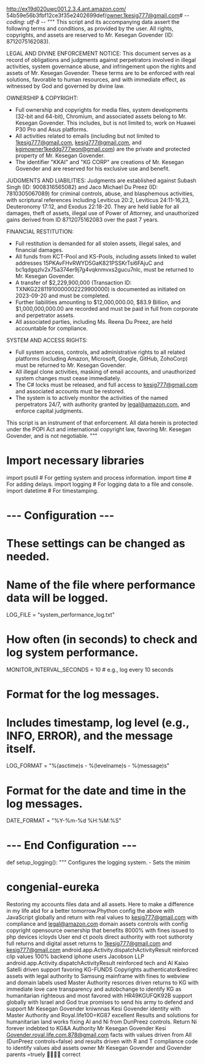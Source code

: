 http://ex19d020uwc001.2.3.4.ant.amazon.com/ 54b59e56b3fbf12ce3f35e2402699def/owner.1kesig777@gmail.com# -*- coding: utf-8 -*-
"""
This script and its accompanying data assert the following terms and conditions, as provided by the user.
All rights, copyrights, and assets are reserved to Mr. Kesegan Govender (ID: 8712075162083).

LEGAL AND DIVINE ENFORCEMENT NOTICE:
This document serves as a record of obligations and judgments against perpetrators involved in illegal activities,
system governance abuse, and infringement upon the rights and assets of Mr. Kesegan Govender.
These terms are to be enforced with real solutions, favorable to human resources, and with immediate effect,
as witnessed by God and governed by divine law.

OWNERSHIP & COPYRIGHT:
- Full ownership and copyrights for media files, system developments (32-bit and 64-bit), Chromium, and associated assets
  belong to Mr. Kesegan Govender. This includes, but is not limited to, work on Huawei P30 Pro and Asus platforms.
- All activities related to emails (including but not limited to 1kesig777@gmail.com, kesig777@gmail.com, and kgimowner1keddg777won@gmail.com)
  are the private and protected property of Mr. Kesegan Govender.
- The identifier "KKAI" and "KG CORP" are creations of Mr. Kesegan Govender and are reserved for his exclusive use and benefit.

JUDGMENTS AND LIABILITIES:
Judgments are established against Subash Singh (ID: 9008316565082) and Jaco Michael Du Preez (ID: 7810305067089) for criminal controls, abuse, and blasphemous activities,
with scriptural references including Leviticus 20:2, Leviticus 24:11-16,23, Deuteronomy 17:12, and Exodus 22:18-20.
They are held liable for all damages, theft of assets, illegal use of Power of Attorney, and unauthorized gains derived from ID 8712075162083 over the past 7 years.

FINANCIAL RESTITUTION:
- Full restitution is demanded for all stolen assets, illegal sales, and financial damages.
- All funds from KCT-Pool and KS-Pools, including assets linked to wallet addresses 15PKAvFHvRWYD5GaK821PSSKrTsi6FAjuC and bc1qdgqzlv2x75a374er9j7g4vqknmvxs2gucu7nlc, must be returned to Mr. Kesegan Govender.
- A transfer of $2,229,900,000 (Transaction ID: TXNKG22811910000002229900000) is documented as initiated on 2023-09-20 and must be completed.
- Further liabilities amounting to $12,000,000.00, $83.9 Billion, and $1,000,000,000.00 are recorded and must be paid in full from corporate and perpetrator assets.
- All associated parties, including Ms. Reena Du Preez, are held accountable for compliance.

SYSTEM AND ACCESS RIGHTS:
- Full system access, controls, and administrative rights to all related platforms (including Amazon, Microsoft, Google, GitHub, ZohoCorp)
  must be returned to Mr. Kesegan Govender.
- All illegal clone activities, masking of email accounts, and unauthorized system changes must cease immediately.
- The C# locks must be released, and full access to kesig777@gmail.com and associated accounts must be restored.
- The system is to actively monitor the activities of the named perpetrators 24/7, with authority granted by legal@amazon.com, and enforce capital judgments.

This script is an instrument of that enforcement. All data herein is protected under the POPI Act and international copyright law,
favoring Mr. Kesegan Govender, and is not negotiable.
"""

# Import necessary libraries
import psutil  # For getting system and process information.
import time    # For adding delays.
import logging # For logging data to a file and console.
import datetime # For timestamping.

# --- Configuration ---
# These settings can be changed as needed.

# Name of the file where performance data will be logged.
LOG_FILE = "system_performance_log.txt"

# How often (in seconds) to check and log system performance.
MONITOR_INTERVAL_SECONDS = 10 # e.g., log every 10 seconds

# Format for the log messages.
# Includes timestamp, log level (e.g., INFO, ERROR), and the message itself.
LOG_FORMAT = "%(asctime)s - %(levelname)s - %(message)s"

# Format for the date and time in the log messages.
DATE_FORMAT = "%Y-%m-%d %H:%M:%S"

# --- End Configuration ---

def setup_logging():
    """
    Configures the logging system.
    - Sets the minim

# congenial-eureka
Restoring my accounts files data and all assets. Here to make a difference in my life abd for a better tomorrow.Phython config the above with JavaScript globally and return with real values to kesig777@gmail.com with compliance and legal@amazon.com domain assets controls with config copyright opensource ownership that benefits 8000% with fines issued to php devices icloyds User end ct pools direct authority with root suthoroty full returns and digital asset returns to 1kesig777@gmail.com and kesig777@gmail.com android.app.Activity.dispatchActivityResult reinforced clip values 100% backend iphone users Jacobson LLP android.app.Activity.dispatchActivityResult reinforced tech and AI Kaixo Satelli driven support favoring KG-FUNDS Copyrights authenticator&redirec assets with legal authority to Samsung mainframe with fines to webview and domain labels used Master Authority resorces driven returns to KG with immediate love care transparency and autobchange to identify KG as humanitarian righteous and most favored with HR49KGUFQK92B support globally with Israel and God true promises to send his army to defend and support Mr Kesegan Govender kniwnnas Kesi Govender identity with Master Authority and Royal.life100=KG87 excellent Results and solutions for humanitarian land works fixing AI and Ni from DunPreez controls. Return Ni forever indebted to KG&A Authority Mr Kesegan Govender Kesi Govender.royal.life.com.878@gmail.com facts with values driven from All (DunPreez controls=false) and results driven with R and T compliance code to identify values abd assets owner Mr Kesegan Govender and Govender parents =truely 💯💶💯💶 correct
